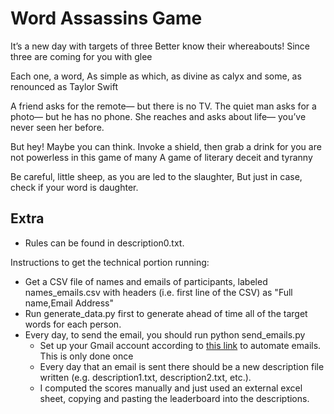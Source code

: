 # Word Assassins Game

It’s a new day with targets of three
Better know their whereabouts!
Since three are coming for you with glee

Each one, a word,
As simple as which,
as divine as calyx
and some, as renounced as Taylor Swift

A friend asks for the remote—
but there is no TV.
The quiet man asks for a photo—
but he has no phone.
She reaches and asks about life—
you’ve never seen her before.

But hey! Maybe you can think.
Invoke a shield, then grab a drink
for you are not powerless in this game of many
A game of literary deceit and tyranny

Be careful, little sheep, as you are led to the slaughter,
But just in case, check if your word is daughter.

## Extra

- Rules can be found in description0.txt.

Instructions to get the technical portion running:

- Get a CSV file of names and emails of participants, labeled names_emails.csv with headers (i.e. first line of the CSV) as "Full name,Email Address"
- Run generate_data.py first to generate ahead of time all of the target words for each person.
- Every day, to send the email, you should run python send_emails.py
  - Set up your Gmail account according to [this link](https://stackoverflow.com/questions/72480454/sending-email-with-python-google-disables-less-secure-apps) to automate emails. This is only done once
  - Every day that an email is sent there should be a new description file written (e.g. description1.txt, description2.txt, etc.).
  - I computed the scores manually and just used an external excel sheet, copying and pasting the leaderboard into the descriptions.
